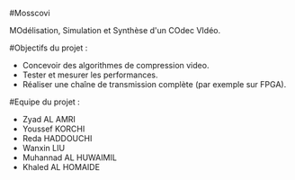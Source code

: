 #Mosscovi

MOdélisation, Simulation et Synthèse d'un COdec VIdéo.


#Objectifs du projet :

- Concevoir des algorithmes de compression video.
- Tester et mesurer les performances.
- Réaliser une chaîne de transmission complète (par exemple sur FPGA).


#Equipe du projet :

- Zyad AL AMRI
- Youssef KORCHI
- Reda HADDOUCHI
- Wanxin LIU
- Muhannad AL HUWAIMIL
- Khaled AL HOMAIDE
